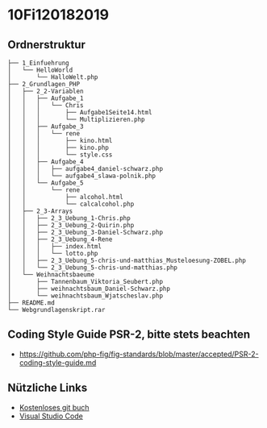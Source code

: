 ﻿# 10Fi120182019

## Ordnerstruktur
```
├── 1_Einfuehrung
│   └── HelloWorld
│       └── HalloWelt.php
├── 2_Grundlagen_PHP
│   ├── 2_2-Variablen
│   │   ├── Aufgabe_1
│   │   │   └── Chris
│   │   │       ├── Aufgabe1Seite14.html
│   │   │       └── Multiplizieren.php
│   │   ├── Aufgabe_3
│   │   │   └── rene
│   │   │       ├── kino.html
│   │   │       ├── kino.php
│   │   │       └── style.css
│   │   ├── Aufgabe_4
│   │   │   ├── aufgabe4_daniel-schwarz.php
│   │   │   └── aufgabe4_slawa-polnik.php
│   │   └── Aufgabe_5
│   │       └── rene
│   │           ├── alcohol.html
│   │           └── calcalcohol.php
│   ├── 2_3-Arrays
│   │   ├── 2_3_Uebung_1-Chris.php
│   │   ├── 2_3_Uebung_2-Quirin.php
│   │   ├── 2_3_Uebung_3-Daniel-Schwarz.php
│   │   ├── 2_3_Uebung_4-Rene
│   │   │   ├── index.html
│   │   │   └── lotto.php
│   │   ├── 2_3_Uebung_5-chris-und-matthias_Musteloesung-ZOBEL.php
│   │   └── 2_3_Uebung_5-chris-und-matthias.php
│   └── Weihnachtsbaeume
│       ├── Tannenbaum_Viktoria_Seubert.php
│       ├── weihnachtsbaum_Daniel-Schwarz.php
│       └── weihnachtsbaum_Wjatscheslav.php
├── README.md
└── Webgrundlagenskript.rar
```

## Coding Style Guide PSR-2, bitte stets beachten
* https://github.com/php-fig/fig-standards/blob/master/accepted/PSR-2-coding-style-guide.md

## Nützliche Links
* [Kostenloses git buch](https://git-scm.com/book/de/v2)
* [Visual Studio Code](https://code.visualstudio.com/)

